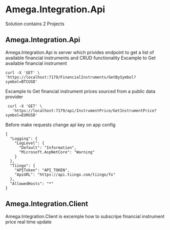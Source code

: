 # Amega.Integration.Api

Solution contains 2 Projects

## Amega.Integration.Api

 Amega.Integration.Api is server  which privides endpoint  to get a list of available financial instruments and CRUD functionality
  Excample to Get available financial instrument
  ```
  curl -X 'GET' \
  'https://localhost:7179/FinancialInstruments/GetBySymbol?symbol=BTCUSD'
```
  
 Excample to Get financial instrument prices sourced from a public data provider 
 ```
  curl -X 'GET' \
    'https://localhost:7179/api/InstrumentPrice/GetInstrumentPrice?symbol=EURUSD'
```

Before make requests  change api key on app config
```
{
  "Logging": {
    "LogLevel": {
      "Default": "Information",
      "Microsoft.AspNetCore": "Warning"
    }
  },
  "Tiingo": {
    "APIToken": "API_TOKEN",
    "ApiURL": "https://api.tiingo.com/tiingo/fx"
  },
  "AllowedHosts": "*"
}
```
 
## Amega.Integration.Client
 Amega.Integration.Client is  excemple how to subscripe financial instrument price real time update
 
